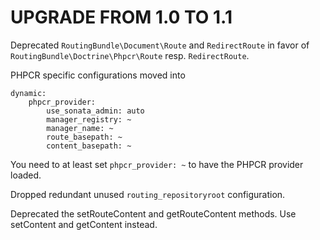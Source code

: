 UPGRADE FROM 1.0 TO 1.1
=======================

Deprecated `RoutingBundle\Document\Route` and `RedirectRoute` in favor of
`RoutingBundle\Doctrine\Phpcr\Route` resp. `RedirectRoute`.

PHPCR specific configurations moved into

    dynamic:
        phpcr_provider:
            use_sonata_admin: auto
            manager_registry: ~
            manager_name: ~
            route_basepath: ~
            content_basepath: ~

You need to at least set `phpcr_provider: ~` to have the PHPCR provider loaded.

Dropped redundant unused `routing_repositoryroot` configuration.

Deprecated the setRouteContent and getRouteContent methods. Use setContent and
getContent instead.